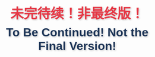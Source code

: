 <div style="text-align: center; font-family: 'Arial', sans-serif; color: #e63946; padding: 20px;">
  <h1 style="font-size: 36px; font-weight: bold; margin: 10px 0; text-shadow: 2px 2px 4px rgba(0,0,0,0.2);">
    未完待续！非最终版！
  </h1>
  <h1 style="font-size: 32px; font-weight: bold; color: #1d3557; margin: 10px 0; text-shadow: 2px 2px 4px rgba(0,0,0,0.2);">
  To Be Continued! Not the Final Version!
  </h1>
</div>
